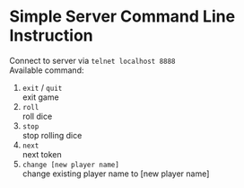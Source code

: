 # Simple Server Command Line Instruction
Connect to server via `telnet localhost 8888`\
Available command:
1. `exit` / `quit`\
exit game
2. `roll`\
roll dice
3. `stop`\
stop rolling dice
4. `next`\
next token
5. `change [new player name]`\
change existing player name to [new player name]